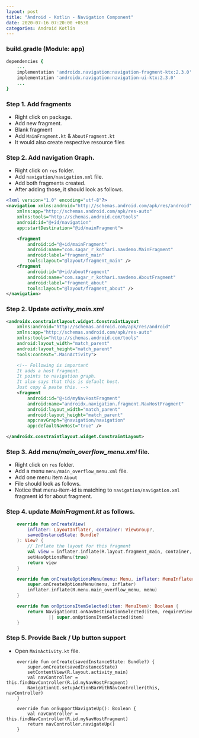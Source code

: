 ```yaml
---
layout: post
title: "Android - Kotlin - Navigation Component"
date: 2020-07-16 07:20:00 +0530
categories: Android Kotlin
---
```


### build.gradle (Module: app)

```rb
dependencies {
    ...
    implementation 'androidx.navigation:navigation-fragment-ktx:2.3.0'
    implementation 'androidx.navigation:navigation-ui-ktx:2.3.0'
    ...
}
```

### Step 1. Add fragments

- Right click on package. 
- Add new fragment.
- Blank fragment
- Add `MainFragment.kt` & `AboutFragment.kt`
- It would also create respective resource files

### Step 2. Add navigation Graph.

- Right click on `res` folder.
- Add `navigation/navigation.xml` file.
- Add both fragments created.
- After adding those, it should look as follows.

```xml
<?xml version="1.0" encoding="utf-8"?>
<navigation xmlns:android="http://schemas.android.com/apk/res/android"
    xmlns:app="http://schemas.android.com/apk/res-auto"
    xmlns:tools="http://schemas.android.com/tools"
    android:id="@+id/navigation"
    app:startDestination="@id/mainFragment">

    <fragment
        android:id="@+id/mainFragment"
        android:name="com.sagar_r_kothari.navdemo.MainFragment"
        android:label="fragment_main"
        tools:layout="@layout/fragment_main" />
    <fragment
        android:id="@+id/aboutFragment"
        android:name="com.sagar_r_kothari.navdemo.AboutFragment"
        android:label="fragment_about"
        tools:layout="@layout/fragment_about" />
</navigation>
```

### Step 2. Update ***activity_main.xml***

```xml
<androidx.constraintlayout.widget.ConstraintLayout 
    xmlns:android="http://schemas.android.com/apk/res/android"
    xmlns:app="http://schemas.android.com/apk/res-auto"
    xmlns:tools="http://schemas.android.com/tools"
    android:layout_width="match_parent"
    android:layout_height="match_parent"
    tools:context=".MainActivity">

    <!-- Following is important
    It adds a host fragment.
    It points to navigation graph.
    It also says that this is default host.
    Just copy & paste this. -->
    <fragment
        android:id="@+id/myNavHostFragment"
        android:name="androidx.navigation.fragment.NavHostFragment"
        android:layout_width="match_parent"
        android:layout_height="match_parent"
        app:navGraph="@navigation/navigation"
        app:defaultNavHost="true" />

</androidx.constraintlayout.widget.ConstraintLayout>
```

### Step 3. Add ***menu/main_overflow_menu.xml*** file.

- Right click on `res` folder.
- Add a menu `menu/main_overflow_menu.xml` file.
- Add one menu item `About`
- File should look as follows.
- Notice that menu-item-id is matching to `navigation/navigation.xml` fragment id for about fragment.

### Step 4. update ***MainFragment.kt*** as follows.


```kt
    override fun onCreateView(
        inflater: LayoutInflater, container: ViewGroup?,
        savedInstanceState: Bundle?
    ): View? {
        // Inflate the layout for this fragment
        val view = inflater.inflate(R.layout.fragment_main, container, false)
        setHasOptionsMenu(true)
        return view
    }

    override fun onCreateOptionsMenu(menu: Menu, inflater: MenuInflater) {
        super.onCreateOptionsMenu(menu, inflater)
        inflater.inflate(R.menu.main_overflow_menu, menu)
    }

    override fun onOptionsItemSelected(item: MenuItem): Boolean {
        return NavigationUI.onNavDestinationSelected(item, requireView().findNavController())
                || super.onOptionsItemSelected(item)
    }
```

### Step 5. Provide Back / Up button support

- Open `MainActivity.kt` file.

```
    override fun onCreate(savedInstanceState: Bundle?) {
        super.onCreate(savedInstanceState)
        setContentView(R.layout.activity_main)
        val navController = this.findNavController(R.id.myNavHostFragment)
        NavigationUI.setupActionBarWithNavController(this, navController)
    }

    override fun onSupportNavigateUp(): Boolean {
        val navController = this.findNavController(R.id.myNavHostFragment)
        return navController.navigateUp()
    }
```